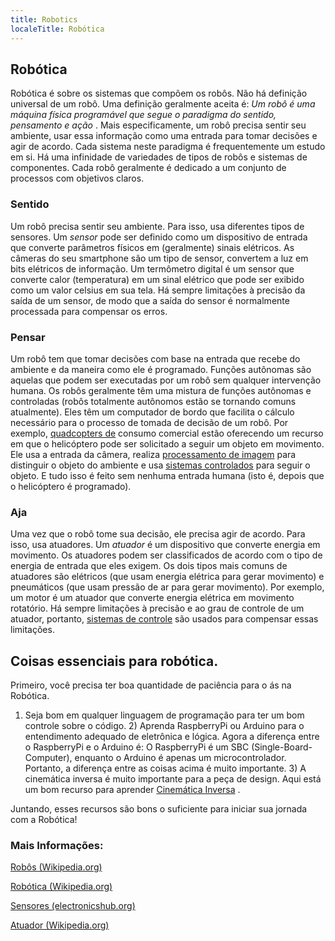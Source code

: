 ```yaml
---
title: Robotics
localeTitle: Robótica
---
```

## Robótica

Robótica é sobre os sistemas que compõem os robôs. Não há definição universal de um robô. Uma definição geralmente aceita é: _Um robô é uma máquina física programável que segue o paradigma do sentido, pensamento e ação_ . Mais especificamente, um robô precisa sentir seu ambiente, usar essa informação como uma entrada para tomar decisões e agir de acordo. Cada sistema neste paradigma é frequentemente um estudo em si. Há uma infinidade de variedades de tipos de robôs e sistemas de componentes. Cada robô geralmente é dedicado a um conjunto de processos com objetivos claros.

### Sentido

Um robô precisa sentir seu ambiente. Para isso, usa diferentes tipos de sensores. Um _sensor_ pode ser definido como um dispositivo de entrada que converte parâmetros físicos em (geralmente) sinais elétricos. As câmeras do seu smartphone são um tipo de sensor, convertem a luz em bits elétricos de informação. Um termômetro digital é um sensor que converte calor (temperatura) em um sinal elétrico que pode ser exibido como um valor celsius em sua tela. Há sempre limitações à precisão da saída de um sensor, de modo que a saída do sensor é normalmente processada para compensar os erros.

### Pensar

Um robô tem que tomar decisões com base na entrada que recebe do ambiente e da maneira como ele é programado. Funções autônomas são aquelas que podem ser executadas por um robô sem qualquer intervenção humana. Os robôs geralmente têm uma mistura de funções autônomas e controladas (robôs totalmente autônomos estão se tornando comuns atualmente). Eles têm um computador de bordo que facilita o cálculo necessário para o processo de tomada de decisão de um robô. Por exemplo, [quadcopters de](https://en.wikipedia.org/wiki/Quadcopter) consumo comercial estão oferecendo um recurso em que o helicóptero pode ser solicitado a seguir um objeto em movimento. Ele usa a entrada da câmera, realiza [processamento de imagem](https://en.wikipedia.org/wiki/Digital_image_processing) para distinguir o objeto do ambiente e usa [sistemas controlados](https://en.wikipedia.org/wiki/Control_system) para seguir o objeto. E tudo isso é feito sem nenhuma entrada humana (isto é, depois que o helicóptero é programado).

### Aja

Uma vez que o robô tome sua decisão, ele precisa agir de acordo. Para isso, usa atuadores. Um _atuador_ é um dispositivo que converte energia em movimento. Os atuadores podem ser classificados de acordo com o tipo de energia de entrada que eles exigem. Os dois tipos mais comuns de atuadores são elétricos (que usam energia elétrica para gerar movimento) e pneumáticos (que usam pressão de ar para gerar movimento). Por exemplo, um motor é um atuador que converte energia elétrica em movimento rotatório. Há sempre limitações à precisão e ao grau de controle de um atuador, portanto, [sistemas de controle](https://en.wikipedia.org/wiki/Control_system) são usados ​​para compensar essas limitações.

## Coisas essenciais para robótica.

Primeiro, você precisa ter boa quantidade de paciência para o ás na Robótica.

1) Seja bom em qualquer linguagem de programação para ter um bom controle sobre o código. 2) Aprenda RaspberryPi ou Arduino para o entendimento adequado de eletrônica e lógica. Agora a diferença entre o RaspberryPi e o Arduino é: O RaspberryPi é um SBC (Single-Board-Computer), enquanto o Arduino é apenas um microcontrolador. Portanto, a diferença entre as coisas acima é muito importante. 3) A cinemática inversa é muito importante para a peça de design. Aqui está um bom recurso para aprender [Cinemática Inversa](https://www.intechopen.com/books/industrial_robotics_theory_modelling_and_control/robot_kinematics__forward_and_inverse_kinematics) .

Juntando, esses recursos são bons o suficiente para iniciar sua jornada com a Robótica!

### Mais Informações:

[Robôs (Wikipedia.org)](https://en.wikipedia.org/wiki/Robot)

[Robótica (Wikipedia.org)](https://en.wikipedia.org/wiki/Robotics)

[Sensores (electronicshub.org)](https://www.electronicshub.org/different-types-sensors/)

[Atuador (Wikipedia.org)](https://en.wikipedia.org/wiki/Actuator)
